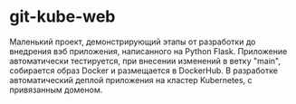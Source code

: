 # git-kube-web
Маленький проект, демонстрирующий этапы от разработки до внедрения вэб приложения, написанного на Python Flask.
Приложение автоматически тестируется, при внесении изменений в ветку "main", собирается образ Docker и размещается в DockerHub.
В разработке автоматический деплой приложения на кластер Kubernetes, с привязанным доменом.
